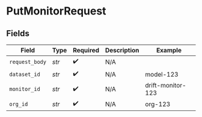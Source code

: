 # PutMonitorRequest


## Fields

| Field              | Type               | Required           | Description        | Example            |
| ------------------ | ------------------ | ------------------ | ------------------ | ------------------ |
| `request_body`     | *str*              | :heavy_check_mark: | N/A                |                    |
| `dataset_id`       | *str*              | :heavy_check_mark: | N/A                | model-123          |
| `monitor_id`       | *str*              | :heavy_check_mark: | N/A                | drift-monitor-123  |
| `org_id`           | *str*              | :heavy_check_mark: | N/A                | org-123            |